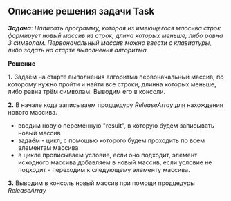 ## Описание решения задачи Task

***Задача***: *Написать программу, которая из имеющегося массива строк формирует новый массив из строк, длина которых меньше, либо равна 3 символам. Первоначальный массив можно ввести с клавиатуры, либо задать на старте выполнения алгоритма.* 

**Решение**

**1.**  Задаём на старте выполнения алгоритма первоначальный массив, по которому нужно пройти и найти все строки, длинна которых  меньше, либо равна трём символам. Выводим его в консоли.


**2.** В начале кода записываем продцедуру *ReleaseArray* для нахождения нового массива.
- вводим новую переменную "result", в которую будем записывать новый массив
- задаём - цикл, с помощью которого будем проходить по всем элементам массива
- в цикле прописываем условие, если оно подходит, элемент исходного массива добавляем в новый массив, если условие не подходит - переходим к следующему элементу массива.

**3.** Выводим в консоль новый массив при помощи продцедуры  *ReleaseArray*

